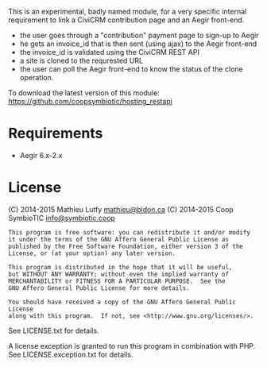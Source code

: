 This is an experimental, badly named module, for a very specific internal
requirement to link a CiviCRM contribution page and an Aegir front-end.

* the user goes through a "contribution" payment page to sign-up to Aegir
* he gets an invoice_id that is then sent (using ajax) to the Aegir front-end
* the invoice_id is validated using the CiviCRM REST API
* a site is cloned to the requrested URL
* the user can poll the Aegir front-end to know the status of the clone operation.

To download the latest version of this module:
https://github.com/coopsymbiotic/hosting_restapi

Requirements
============

* Aegir 6.x-2.x

License
=======

(C) 2014-2015 Mathieu Lutfy <mathieu@bidon.ca>
(C) 2014-2015 Coop SymbioTIC <info@symbiotic.coop>

    This program is free software: you can redistribute it and/or modify
    it under the terms of the GNU Affero General Public License as
    published by the Free Software Foundation, either version 3 of the
    License, or (at your option) any later version.

    This program is distributed in the hope that it will be useful,
    but WITHOUT ANY WARRANTY; without even the implied warranty of
    MERCHANTABILITY or FITNESS FOR A PARTICULAR PURPOSE.  See the
    GNU Affero General Public License for more details.

    You should have received a copy of the GNU Affero General Public License
    along with this program.  If not, see <http://www.gnu.org/licenses/>.

See LICENSE.txt for details.

A license exception is granted to run this program in combination with
PHP. See LICENSE.exception.txt for details.
